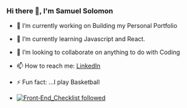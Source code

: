 ### Hi there 👋, I'm Samuel Solomon

<!--
**S-Solomon/S-Solomon** is a ✨ _special_ ✨ repository because its `README.md` (this file) appears on your GitHub profile.

Here are some ideas to get you started: -->

- 🔭 I’m currently working on Building my Personal Portfolio
- 🌱 I’m currently learning Javascript and React.
- 👯 I’m looking to collaborate on anything to do with Coding
- 📫 How to reach me: [LinkedIn](https://www.linkedin.com/in/samuel-solomon-66b3b0203/)
- ⚡ Fun fact: ...I play Basketball 


- [![Front‑End_Checklist followed](https://img.shields.io/badge/Front‑End_Checklist-followed-brightgreen.svg)](https://github.com/thedaviddias/Front-End-Checklist/)

